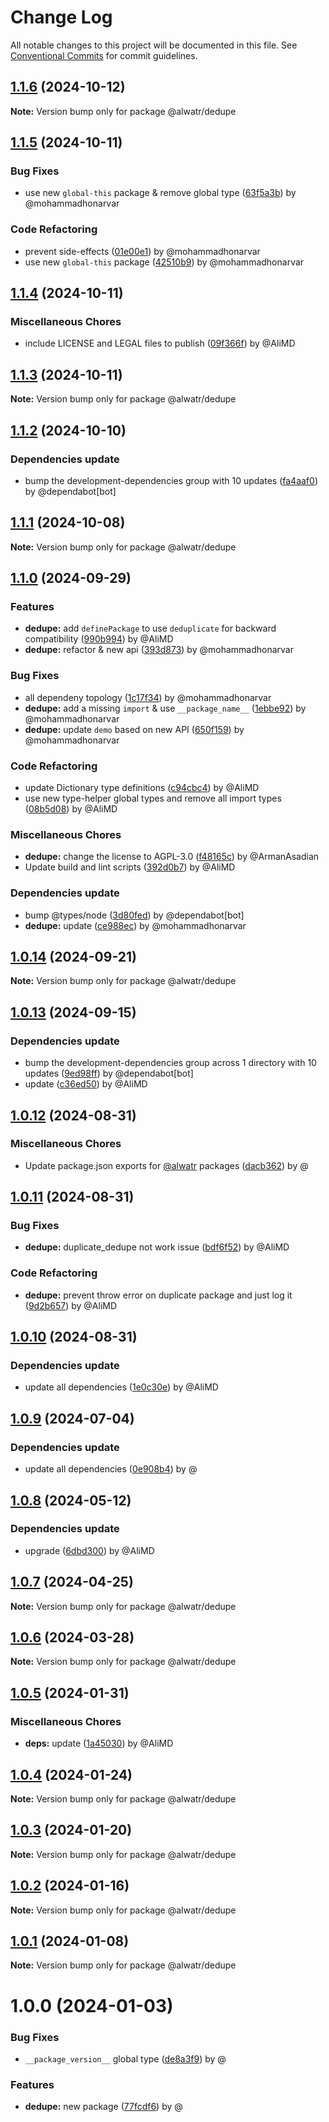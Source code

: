 # Change Log

All notable changes to this project will be documented in this file.
See [Conventional Commits](https://conventionalcommits.org) for commit guidelines.

## [1.1.6](https://github.com/Alwatr/nanolib/compare/@alwatr/dedupe@1.1.5...@alwatr/dedupe@1.1.6) (2024-10-12)

**Note:** Version bump only for package @alwatr/dedupe

## [1.1.5](https://github.com/Alwatr/nanolib/compare/@alwatr/dedupe@1.1.4...@alwatr/dedupe@1.1.5) (2024-10-11)

### Bug Fixes

* use new `global-this` package & remove global type ([63f5a3b](https://github.com/Alwatr/nanolib/commit/63f5a3b07f6d73d0c213cd893a382d5bfe1c4c34)) by @mohammadhonarvar

### Code Refactoring

* prevent side-effects ([01e00e1](https://github.com/Alwatr/nanolib/commit/01e00e191385cc92b28677df0c01a085916ae677)) by @mohammadhonarvar
* use new `global-this` package ([42510b9](https://github.com/Alwatr/nanolib/commit/42510b9ae0e385206a902db093d188949f1cb84e)) by @mohammadhonarvar

## [1.1.4](https://github.com/Alwatr/nanolib/compare/@alwatr/dedupe@1.1.3...@alwatr/dedupe@1.1.4) (2024-10-11)

### Miscellaneous Chores

* include LICENSE and LEGAL files to publish ([09f366f](https://github.com/Alwatr/nanolib/commit/09f366f680bfa9fb26acb2cd1ccbc68c5a9e9ad8)) by @AliMD

## [1.1.3](https://github.com/Alwatr/nanolib/compare/@alwatr/dedupe@1.1.2...@alwatr/dedupe@1.1.3) (2024-10-11)

**Note:** Version bump only for package @alwatr/dedupe

## [1.1.2](https://github.com/Alwatr/nanolib/compare/@alwatr/dedupe@1.1.1...@alwatr/dedupe@1.1.2) (2024-10-10)

### Dependencies update

* bump the development-dependencies group with 10 updates ([fa4aaf0](https://github.com/Alwatr/nanolib/commit/fa4aaf04c907ecae06aa14000ce35216170c15ad)) by @dependabot[bot]

## [1.1.1](https://github.com/Alwatr/nanolib/compare/@alwatr/dedupe@1.1.0...@alwatr/dedupe@1.1.1) (2024-10-08)

**Note:** Version bump only for package @alwatr/dedupe

## [1.1.0](https://github.com/Alwatr/nanolib/compare/@alwatr/dedupe@1.0.14...@alwatr/dedupe@1.1.0) (2024-09-29)

### Features

* **dedupe:** add `definePackage` to use `deduplicate` for backward compatibility ([990b994](https://github.com/Alwatr/nanolib/commit/990b994ff7a633f6f337a5b96cdd82dc9638c0d6)) by @AliMD
* **dedupe:** refactor & new api ([393d873](https://github.com/Alwatr/nanolib/commit/393d8730456749e88fc01b7680c025889de53f36)) by @mohammadhonarvar

### Bug Fixes

* all dependeny topology ([1c17f34](https://github.com/Alwatr/nanolib/commit/1c17f349adf3e98e2a80ab2da4f0f81028dc9c5f)) by @mohammadhonarvar
* **dedupe:** add a missing `import` & use `__package_name__` ([1ebbe92](https://github.com/Alwatr/nanolib/commit/1ebbe926549ce11111a791f8d72c9d296597c803)) by @mohammadhonarvar
* **dedupe:** update `demo` based on new API ([650f159](https://github.com/Alwatr/nanolib/commit/650f1591c754231ca7d0c36a9cf98384af30aa44)) by @mohammadhonarvar

### Code Refactoring

* update Dictionary type definitions ([c94cbc4](https://github.com/Alwatr/nanolib/commit/c94cbc4523864e2cc47828ccf5508b68945ac2b8)) by @AliMD
* use new type-helper global types and remove all import types ([08b5d08](https://github.com/Alwatr/nanolib/commit/08b5d08c03c7c315382337239de0426462f384b8)) by @AliMD

### Miscellaneous Chores

* **dedupe:** change the license to AGPL-3.0 ([f48165c](https://github.com/Alwatr/nanolib/commit/f48165c4cc9aa0bfc5cf433500fd3de3d45fc8ab)) by @ArmanAsadian
* Update build and lint scripts ([392d0b7](https://github.com/Alwatr/nanolib/commit/392d0b71f446bce336b0256119a80f07aff794ba)) by @AliMD

### Dependencies update

* bump @types/node ([3d80fed](https://github.com/Alwatr/nanolib/commit/3d80fedaf720af792feb060c2f81c737ebb84e11)) by @dependabot[bot]
* **dedupe:** update ([ce988ec](https://github.com/Alwatr/nanolib/commit/ce988ec4cf0f4be8fa0fb026eae65c31acc7055e)) by @mohammadhonarvar

## [1.0.14](https://github.com/Alwatr/nanolib/compare/@alwatr/dedupe@1.0.13...@alwatr/dedupe@1.0.14) (2024-09-21)

**Note:** Version bump only for package @alwatr/dedupe

## [1.0.13](https://github.com/Alwatr/nanolib/compare/@alwatr/dedupe@1.0.12...@alwatr/dedupe@1.0.13) (2024-09-15)

### Dependencies update

* bump the development-dependencies group across 1 directory with 10 updates ([9ed98ff](https://github.com/Alwatr/nanolib/commit/9ed98ffd0668d5a36e255c82edab3af53bffda8f)) by @dependabot[bot]
* update ([c36ed50](https://github.com/Alwatr/nanolib/commit/c36ed50f68da2f5608ccd96119963a16cfacb4ce)) by @AliMD

## [1.0.12](https://github.com/Alwatr/nanolib/compare/@alwatr/dedupe@1.0.11...@alwatr/dedupe@1.0.12) (2024-08-31)

### Miscellaneous Chores

* Update package.json exports for [@alwatr](https://github.com/alwatr) packages ([dacb362](https://github.com/Alwatr/nanolib/commit/dacb362b145e3c51b4aba00ff643687a3fac11d2)) by @

## [1.0.11](https://github.com/Alwatr/nanolib/compare/@alwatr/dedupe@1.0.10...@alwatr/dedupe@1.0.11) (2024-08-31)

### Bug Fixes

* **dedupe:** duplicate_dedupe not work issue ([bdf6f52](https://github.com/Alwatr/nanolib/commit/bdf6f52bbb3730e6d791f5f1cba9a4ebe2510e34)) by @AliMD

### Code Refactoring

* **dedupe:** prevent throw error on duplicate package and just log it ([9d2b657](https://github.com/Alwatr/nanolib/commit/9d2b6570616c63604b138f2df2e2166afe16c482)) by @AliMD

## [1.0.10](https://github.com/Alwatr/nanolib/compare/@alwatr/dedupe@1.0.9...@alwatr/dedupe@1.0.10) (2024-08-31)

### Dependencies update

* update all dependencies ([1e0c30e](https://github.com/Alwatr/nanolib/commit/1e0c30e6a3a8e19deb5185814e24ab6c08dca573)) by @AliMD

## [1.0.9](https://github.com/Alwatr/nanolib/compare/@alwatr/dedupe@1.0.8...@alwatr/dedupe@1.0.9) (2024-07-04)

### Dependencies update

* update all dependencies ([0e908b4](https://github.com/Alwatr/nanolib/commit/0e908b476a6b976ec2447f864c8cafcbb8a0f099)) by @

## [1.0.8](https://github.com/Alwatr/nanolib/compare/@alwatr/dedupe@1.0.7...@alwatr/dedupe@1.0.8) (2024-05-12)

### Dependencies update

* upgrade ([6dbd300](https://github.com/Alwatr/nanolib/commit/6dbd300642c9bcc9e7d0b281e244bf1b06eb1c38)) by @AliMD

## [1.0.7](https://github.com/Alwatr/nanolib/compare/@alwatr/dedupe@1.0.6...@alwatr/dedupe@1.0.7) (2024-04-25)

**Note:** Version bump only for package @alwatr/dedupe

## [1.0.6](https://github.com/Alwatr/nanolib/compare/@alwatr/dedupe@1.0.5...@alwatr/dedupe@1.0.6) (2024-03-28)

**Note:** Version bump only for package @alwatr/dedupe

## [1.0.5](https://github.com/Alwatr/nanolib/compare/@alwatr/dedupe@1.0.4...@alwatr/dedupe@1.0.5) (2024-01-31)

### Miscellaneous Chores

* **deps:** update ([1a45030](https://github.com/Alwatr/nanolib/commit/1a450305440b710a300787d4ca24b1ed8c6a39d7)) by @AliMD

## [1.0.4](https://github.com/Alwatr/nanolib/compare/@alwatr/dedupe@1.0.3...@alwatr/dedupe@1.0.4) (2024-01-24)

**Note:** Version bump only for package @alwatr/dedupe

## [1.0.3](https://github.com/Alwatr/nanolib/compare/@alwatr/dedupe@1.0.2...@alwatr/dedupe@1.0.3) (2024-01-20)

**Note:** Version bump only for package @alwatr/dedupe

## [1.0.2](https://github.com/Alwatr/nanolib/compare/@alwatr/dedupe@1.0.1...@alwatr/dedupe@1.0.2) (2024-01-16)

**Note:** Version bump only for package @alwatr/dedupe

## [1.0.1](https://github.com/Alwatr/nanolib/compare/@alwatr/dedupe@1.0.0...@alwatr/dedupe@1.0.1) (2024-01-08)

**Note:** Version bump only for package @alwatr/dedupe

# 1.0.0 (2024-01-03)

### Bug Fixes

- `__package_version__` global type ([de8a3f9](https://github.com/Alwatr/nanolib/commit/de8a3f93bdb5a786c42f56324072b4b9520ce3a1)) by @

### Features

- **dedupe:** new package ([77fcdf6](https://github.com/Alwatr/nanolib/commit/77fcdf6fc8701910a7d503b7fba89fd284f36833)) by @
